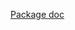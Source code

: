 [Package doc](https://docs.google.com/document/d/1c3hoRt2yOY9sczxcSunqeW2DP4GYMIRPxGFwv4RMw54/edit?usp=sharing)